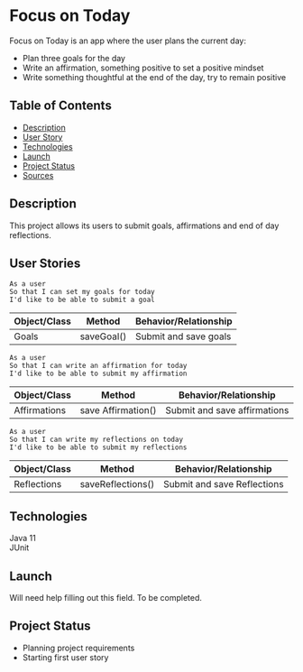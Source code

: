 # Focus on Today

Focus on Today is an app where the user plans the current day:

* Plan three goals for the day
* Write an affirmation, something positive to set a positive mindset
* Write something thoughtful at the end of the day, try to remain positive

## Table of Contents

* [Description](#description)
* [User Story](#user_story)
* [Technologies](#technologies)
* [Launch](#launch)
* [Project Status](#project-status)
* [Sources](#sources)

## Description

This project allows its users to submit goals, affirmations and end of day reflections.

## User Stories

```mermaid
As a user
So that I can set my goals for today
I'd like to be able to submit a goal
```

| Object/Class   | Method        | Behavior/Relationship | 
| -------------- | ------------- | --------------------- |
| Goals          | saveGoal()    | Submit and save goals |

```mermaid
As a user
So that I can write an affirmation for today
I'd like to be able to submit my affirmation
```

| Object/Class   | Method              | Behavior/Relationship         | 
| -------------- | ------------------- | ----------------------------- |
| Affirmations   | save Affirmation()  | Submit and save affirmations  |

```mermaid
As a user
So that I can write my reflections on today
I'd like to be able to submit my reflections
```

| Object/Class   | Method            | Behavior/Relationship        | 
| -------------- | ----------------- | ---------------------------- |
| Reflections    | saveReflections() | Submit and save Reflections  |

## Technologies

Java 11  
JUnit

## Launch

Will need help filling out this field. To be completed.

## Project Status

* Planning project requirements
* Starting first user story

